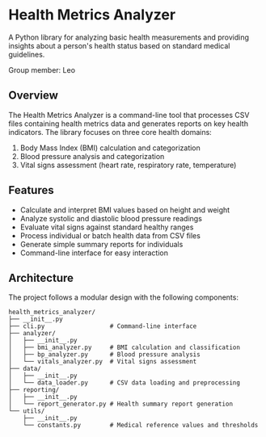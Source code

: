 # Health Metrics Analyzer

A Python library for analyzing basic health measurements and providing insights about a person's health status based on standard medical guidelines.

Group member: Leo

## Overview

The Health Metrics Analyzer is a command-line tool that processes CSV files containing health metrics data and generates reports on key health indicators. The library focuses on three core health domains:

1. Body Mass Index (BMI) calculation and categorization
2. Blood pressure analysis and categorization
3. Vital signs assessment (heart rate, respiratory rate, temperature)

## Features

- Calculate and interpret BMI values based on height and weight
- Analyze systolic and diastolic blood pressure readings
- Evaluate vital signs against standard healthy ranges
- Process individual or batch health data from CSV files
- Generate simple summary reports for individuals
- Command-line interface for easy interaction

## Architecture

The project follows a modular design with the following components:

```
health_metrics_analyzer/
├── __init__.py
├── cli.py                  # Command-line interface
├── analyzer/
│   ├── __init__.py
│   ├── bmi_analyzer.py     # BMI calculation and classification
│   ├── bp_analyzer.py      # Blood pressure analysis
│   └── vitals_analyzer.py  # Vital signs assessment
├── data/
│   ├── __init__.py
│   └── data_loader.py      # CSV data loading and preprocessing
├── reporting/
│   ├── __init__.py
│   └── report_generator.py # Health summary report generation
└── utils/
    ├── __init__.py
    └── constants.py        # Medical reference values and thresholds
```
